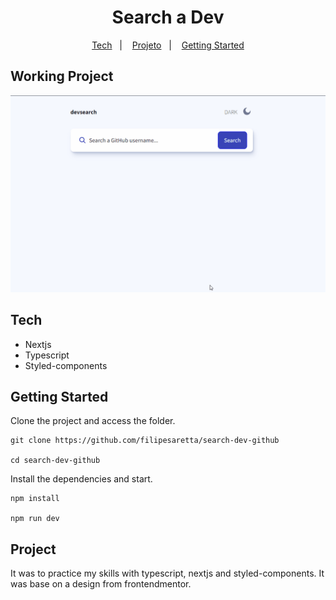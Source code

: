 <h1 align="center"> Search a Dev </h1>

<p align="center">
  <a href="#tech">Tech</a>&nbsp;&nbsp;&nbsp;|&nbsp;&nbsp;&nbsp;
  <a href="#project">Projeto</a>&nbsp;&nbsp;&nbsp;|&nbsp;&nbsp;&nbsp;
  <a href="#getting-started">Getting Started</a>
</p>

## Working Project

![github-search](./src/assets/github-search.gif)

## Tech

- Nextjs
- Typescript
- Styled-components

## Getting Started

Clone the project and access the folder.

```
git clone https://github.com/filipesaretta/search-dev-github

cd search-dev-github
```

Install the dependencies and start.

```
npm install

npm run dev
```

## Project 

It was to practice my skills with typescript, nextjs and styled-components. It was base on a design from frontendmentor.

